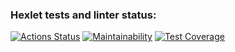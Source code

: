 ### Hexlet tests and linter status:
[![Actions Status](https://github.com/Edmon86/frontend-project-44/actions/workflows/hexlet-check.yml/badge.svg)](https://github.com/Edmon86/frontend-project-44/actions)
[![Maintainability](https://api.codeclimate.com/v1/badges/3586ef4e66996dc20e98/maintainability)](https://codeclimate.com/github/Edmon86/frontend-project-44/maintainability)
[![Test Coverage](https://api.codeclimate.com/v1/badges/3586ef4e66996dc20e98/test_coverage)](https://codeclimate.com/github/Edmon86/frontend-project-44/test_coverage)

